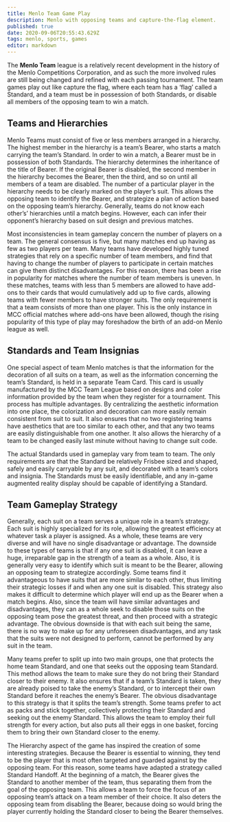 ```yaml
---
title: Menlo Team Game Play
description: Menlo with opposing teams and capture-the-flag element.
published: true
date: 2020-09-06T20:55:43.629Z
tags: menlo, sports, games
editor: markdown
---
```


The **Menlo Team** league is a relatively recent development in the history of the Menlo Competitions Corporation, and as such the more involved rules are still being changed and refined with each passing tournament. The team games play out like capture the flag, where each team has a ‘flag’ called a Standard, and a team must be in possession of both Standards, or disable all members of the opposing team to win a match.

Teams and Hierarchies
---------------------

Menlo Teams must consist of five or less members arranged in a hierarchy. The highest member in the hierarchy is a team’s Bearer, who starts a match carrying the team’s Standard. In order to win a match, a Bearer must be in possession of both Standards. The hierarchy determines the inheritance of the title of Bearer. If the original Bearer is disabled, the second member in the hierarchy becomes the Bearer, then the third, and so on until all members of a team are disabled. The number of a particular player in the hierarchy needs to be clearly marked on the player’s suit. This allows the opposing team to identify the Bearer, and strategize a plan of action based on the opposing team’s hierarchy. Generally, teams do not know each other’s’ hierarchies until a match begins. However, each can infer their opponent’s hierarchy based on suit design and previous matches.

Most inconsistencies in team gameplay concern the number of players on a team. The general consensus is five, but many matches end up having as few as two players per team. Many teams have developed highly tuned strategies that rely on a specific number of team members, and find that having to change the number of players to participate in certain matches can give them distinct disadvantages. For this reason, there has been a rise in popularity for matches where the number of team members is uneven. In these matches, teams with less than 5 members are allowed to have add-ons to their cards that would cumulatively add up to five cards, allowing teams with fewer members to have stronger suits. The only requirement is that a team consists of more than one player. This is the only instance in MCC official matches where add-ons have been allowed, though the rising popularity of this type of play may foreshadow the birth of an add-on Menlo league as well.

Standards and Team Insignias
----------------------------

One special aspect of team Menlo matches is that the information for the decoration of all suits on a team, as well as the information concerning the team’s Standard, is held in a separate Team Card. This card is usually manufactured by the MCC Team League based on designs and color information provided by the team when they register for a tournament. This process has multiple advantages. By centralizing the aesthetic information into one place, the colorization and decoration can more easily remain consistent from suit to suit. It also ensures that no two registering teams have aesthetics that are too similar to each other, and that any two teams are easily distinguishable from one another. It also allows the hierarchy of a team to be changed easily last minute without having to change suit code.

The actual Standards used in gameplay vary from team to team. The only requirements are that the Standard be relatively Frisbee sized and shaped, safely and easily carryable by any suit, and decorated with a team’s colors and insignia. The Standards must be easily identifiable, and any in-game augmented reality display should be capable of identifying a Standard.

Team Gameplay Strategy
----------------------

Generally, each suit on a team serves a unique role in a team’s strategy. Each suit is highly specialized for its role, allowing the greatest efficiency at whatever task a player is assigned. As a whole, these teams are very diverse and will have no single disadvantage or advantage. The downside to these types of teams is that if any one suit is disabled, it can leave a huge, irreparable gap in the strength of a team as a whole. Also, it is generally very easy to identify which suit is meant to be the Bearer, allowing an opposing team to strategize accordingly. Some teams find it advantageous to have suits that are more similar to each other, thus limiting their strategic losses if and when any one suit is disabled. This strategy also makes it difficult to determine which player will end up as the Bearer when a match begins. Also, since the team will have similar advantages and disadvantages, they can as a whole seek to disable those suits on the opposing team pose the greatest threat, and then proceed with a strategic advantage. The obvious downside is that with each suit being the same, there is no way to make up for any unforeseen disadvantages, and any task that the suits were not designed to perform, cannot be performed by any suit in the team.

Many teams prefer to split up into two main groups, one that protects the home team Standard, and one that seeks out the opposing team Standard. This method allows the team to make sure they do not bring their Standard closer to their enemy. It also ensures that if a team’s Standard is taken, they are already poised to take the enemy’s Standard, or to intercept their own Standard before it reaches the enemy’s Bearer. The obvious disadvantage to this strategy is that it splits the team’s strength. Some teams prefer to act as packs and stick together, collectively protecting their Standard and seeking out the enemy Standard. This allows the team to employ their full strength for every action, but also puts all their eggs in one basket, forcing them to bring their own Standard closer to the enemy.

The Hierarchy aspect of the game has inspired the creation of some interesting strategies. Because the Bearer is essential to winning, they tend to be the player that is most often targeted and guarded against by the opposing team. For this reason, some teams have adapted a strategy called Standard Handoff. At the beginning of a match, the Bearer gives the Standard to another member of the team, thus separating them from the goal of the opposing team. This allows a team to force the focus of an opposing team’s attack on a team member of their choice. It also deters the opposing team from disabling the Bearer, because doing so would bring the player currently holding the Standard closer to being the Bearer themselves.